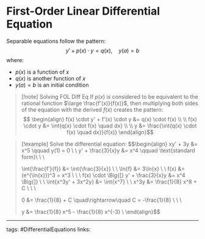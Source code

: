 # First-Order Linear Differential Equation

Separable equations follow the pattern:
$$
y' + p(x) \cdot y = q(x), \quad y(a) = b
$$
where:
- $p(x)$ is a function of $x$
- $q(x)$ is another function of $x$
- $y(a) = b$ is an initial condition

> [!note] Solving FOL Diff Eq
> If $p(x)$ is considered to be equivalent to the rational function $\large \frac{f'(x)}{f(x)}$, then multiplying both sides of the equation with the derived $f(x)$ creates the pattern:
> $$ \begin{align}
> f(x) \cdot y' + f'(x) \cdot y &= q(x) \cdot f(x) \\ \\
> f(x) \cdot y &= \int{q(x) \cdot f(x) \quad dx} \\ \\
> y &= \frac{\int{q(x) \cdot f(x) \quad dx}}{f(x)}
> \end{align}$$

> [!example]
> Solve the differential equation:
> $$\begin{align}
> xy' + 3y &= x^5 \qquad y(1) = 0 \\ \\
> y' + \frac{3}{x}y &= x^4 \qquad \text{standard form}\\ \\ \\
> 
> \int{\frac{f'}{f}} &= \int{\frac{3}{x}} \\ \\
> \ln{f} &= 3\ln{x} \\ \\
> f(x) &= (e^{\ln{x}})^3 = x^3 \\ \\ \\
> f(x) \cdot \Big{[} y' + \frac{3}{x}y &= x^4 \Big{]} \\ \\
> \int{x^3y' + 3x^2y} &= \int{x^7} \\ \\
> x^3y &= \frac{1}{8} x^8 + C \\ \\ \\
>  
> 0 &= \frac{1}{8} + C \quad\rightarrow\quad C = -\frac{1}{8} \\ \\ \\
> 
> y &= \frac{1}{8} x^5 - \frac{1}{8} x^{-3} \\
> \end{align}$$
> 



---
tags: #DifferentialEquations 
links: